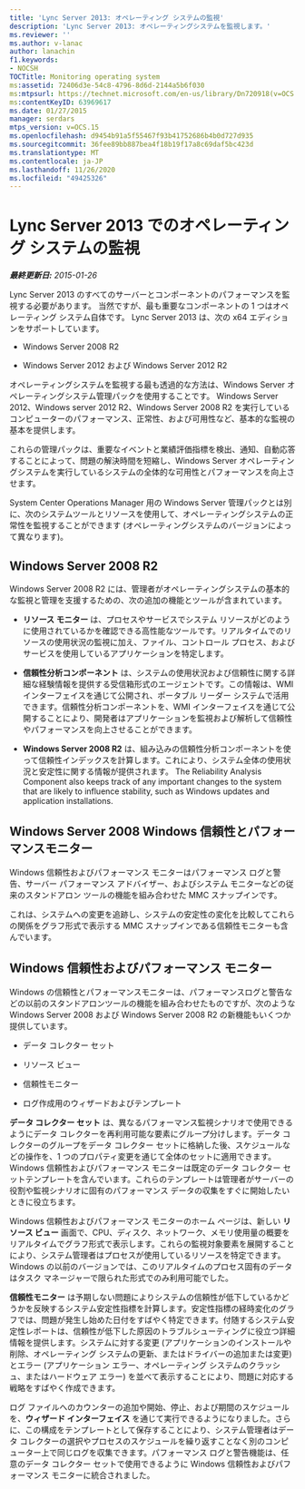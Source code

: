 ```yaml
---
title: 'Lync Server 2013: オペレーティング システムの監視'
description: 'Lync Server 2013: オペレーティングシステムを監視します。'
ms.reviewer: ''
ms.author: v-lanac
author: lanachin
f1.keywords:
- NOCSH
TOCTitle: Monitoring operating system
ms:assetid: 72406d3e-54c8-4796-8d6d-2144a5b6f030
ms:mtpsurl: https://technet.microsoft.com/en-us/library/Dn720918(v=OCS.15)
ms:contentKeyID: 63969617
ms.date: 01/27/2015
manager: serdars
mtps_version: v=OCS.15
ms.openlocfilehash: d9454b91a5f55467f93b41752686b4b0d727d935
ms.sourcegitcommit: 36fee89bb887bea4f18b19f17a8c69daf5bc423d
ms.translationtype: MT
ms.contentlocale: ja-JP
ms.lasthandoff: 11/26/2020
ms.locfileid: "49425326"
---
```

# <a name="monitoring-operating-system-in-lync-server-2013"></a>Lync Server 2013 でのオペレーティング システムの監視

<div data-xmlns="http://www.w3.org/1999/xhtml">

<div class="topic" data-xmlns="http://www.w3.org/1999/xhtml" data-msxsl="urn:schemas-microsoft-com:xslt" data-cs="https://msdn.microsoft.com/">

<div data-asp="https://msdn2.microsoft.com/asp">



</div>

<div id="mainSection">

<div id="mainBody">

<span> </span>

_**最終更新日:** 2015-01-26_

Lync Server 2013 のすべてのサーバーとコンポーネントのパフォーマンスを監視する必要があります。 当然ですが、最も重要なコンポーネントの 1 つはオペレーティング システム自体です。 Lync Server 2013 は、次の x64 エディションをサポートしています。

  - Windows Server 2008 R2

  - Windows Server 2012 および Windows Server 2012 R2

オペレーティングシステムを監視する最も透過的な方法は、Windows Server オペレーティングシステム管理パックを使用することです。 Windows Server 2012、Windows server 2012 R2、Windows Server 2008 R2 を実行しているコンピューターのパフォーマンス、正常性、および可用性など、基本的な監視の基本を提供します。

これらの管理パックは、重要なイベントと業績評価指標を検出、通知、自動応答することによって、問題の解決時間を短縮し、Windows Server オペレーティングシステムを実行しているシステムの全体的な可用性とパフォーマンスを向上させます。

System Center Operations Manager 用の Windows Server 管理パックとは別に、次のシステムツールとリソースを使用して、オペレーティングシステムの正常性を監視することができます (オペレーティングシステムのバージョンによって異なります)。

<div>

## <a name="windows-server-2008-r2"></a>Windows Server 2008 R2

Windows Server 2008 R2 には、管理者がオペレーティングシステムの基本的な監視と管理を支援するための、次の追加の機能とツールが含まれています。

  - **リソース モニター** は、プロセスやサービスでシステム リソースがどのように使用されているかを確認できる高性能なツールです。リアルタイムでのリソースの使用状況の監視に加え、ファイル、コントロール プロセス、およびサービスを使用しているアプリケーションを特定します。

  - **信頼性分析コンポーネント** は、システムの使用状況および信頼性に関する詳細な経験情報を提供する受信箱形式のエージェントです。この情報は、WMI インターフェイスを通じて公開され、ポータブル リーダー システムで活用できます。信頼性分析コンポーネントを、WMI インターフェイスを通じて公開することにより、開発者はアプリケーションを監視および解析して信頼性やパフォーマンスを向上させることができます。

  - **Windows Server 2008 R2** は、組み込みの信頼性分析コンポーネントを使って信頼性インデックスを計算します。これにより、システム全体の使用状況と安定性に関する情報が提供されます。 The Reliability Analysis Component also keeps track of any important changes to the system that are likely to influence stability, such as Windows updates and application installations.

</div>

<div>

## <a name="windows-server-2008-windows-reliability-and-performance-monitor"></a>Windows Server 2008 Windows 信頼性とパフォーマンスモニター

Windows 信頼性およびパフォーマンス モニターはパフォーマンス ログと警告、サーバー パフォーマンス アドバイザー、およびシステム モニターなどの従来のスタンドアロン ツールの機能を組み合わせた MMC スナップインです。

これは、システムへの変更を追跡し、システムの安定性の変化を比較してこれらの関係をグラフ形式で表示する MMC スナップインである信頼性モニターも含んでいます。

</div>

<div>

## <a name="windows-reliability-and-performance-monitor"></a>Windows 信頼性およびパフォーマンス モニター

Windows の信頼性とパフォーマンスモニターは、パフォーマンスログと警告などの以前のスタンドアロンツールの機能を組み合わせたものですが、次のような Windows Server 2008 および Windows Server 2008 R2 の新機能もいくつか提供しています。

  - データ コレクター セット

  - リソース ビュー

  - 信頼性モニター

  - ログ作成用のウィザードおよびテンプレート

**データ コレクター セット** は、異なるパフォーマンス監視シナリオで使用できるようにデータ コレクターを再利用可能な要素にグループ分けします。データ コレクターのグループをデータ コレクター セットに格納した後、スケジュールなどの操作を、1 つのプロパティ変更を通じて全体のセットに適用できます。Windows 信頼性およびパフォーマンス モニターは既定のデータ コレクター セットテンプレートを含んでいます。これらのテンプレートは管理者がサーバーの役割や監視シナリオに固有のパフォーマンス データの収集をすぐに開始したいときに役立ちます。

Windows 信頼性およびパフォーマンス モニターのホーム ページは、新しい **リソース ビュー** 画面で、CPU、ディスク、ネットワーク、メモリ使用量の概要をリアルタイムでグラフ形式で表示します。これらの監視対象要素を展開することにより、システム管理者はプロセスが使用しているリソースを特定できます。Windows の以前のバージョンでは、このリアルタイムのプロセス固有のデータはタスク マネージャーで限られた形式でのみ利用可能でした。

**信頼性モニター** は予期しない問題によりシステムの信頼性が低下しているかどうかを反映するシステム安定性指標を計算します。安定性指標の経時変化のグラフでは、問題が発生し始めた日付をすばやく特定できます。付随するシステム安定性レポートは、信頼性が低下した原因のトラブルシューティングに役立つ詳細情報を提供します。システムに対する変更 (アプリケーションのインストールや削除、オペレーティング システムの更新、またはドライバーの追加または変更) とエラー (アプリケーション エラー、オペレーティング システムのクラッシュ、またはハードウェア エラー) を並べて表示することにより、問題に対応する戦略をすばやく作成できます。

ログ ファイルへのカウンターの追加や開始、停止、および期間のスケジュールを、**ウィザード インターフェイス** を通じて実行できるようになりました。さらに、この構成をテンプレートとして保存することにより、システム管理者はデータ コレクターの選択やプロセスのスケジュールを繰り返すことなく別のコンピューター上で同じログを収集できます。パフォーマンス ログと警告機能は、任意のデータ コレクター セットで使用できるように Windows 信頼性およびパフォーマンス モニターに統合されました。

</div>

</div>

<span> </span>

</div>

</div>

</div>

